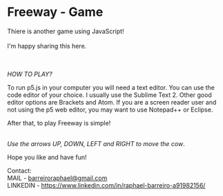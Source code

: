 # Freeway - Game


Thiere is another game using JavaScript!<br><br>
I'm happy sharing this here.<br><br><br>

*HOW TO PLAY?*

To run p5.js in your computer you will need a text editor. You can use the
code editor of your choice. I usually use the Sublime Text 2. Other good editor
options are Brackets and Atom. If you are a screen reader user and not using the
p5 web editor, you may want to use Notepad++ or Eclipse.

After that, to play Freeway is simple! <br><br>



*Use the arrows UP, DOWN, LEFT and RIGHT to move the cow*.



Hope you like and have fun!


Contact:<br>
MAIL - barreiroraphael@gmail.com <br>
LINKEDIN - https://www.linkedin.com/in/raphael-barreiro-a91982156/
